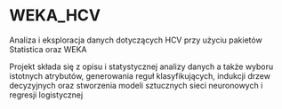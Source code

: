 # WEKA_HCV
Analiza i eksploracja danych dotyczących HCV przy użyciu pakietów Statistica oraz WEKA

Projekt składa się z opisu i statystycznej analizy danych a także wyboru istotnych atrybutów, generowania reguł klasyfikujących, indukcji drzew decyzyjnych oraz stworzenia modeli sztucznych sieci neuronowych i regresji logistycznej

